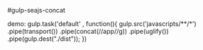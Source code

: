 #gulp-seajs-concat

demo:
    gulp.task('default' , function(){
        gulp.src('javascripts/**/*')
            .pipe(transport())
            .pipe(concat(/\/app\//g))
            .pipe(uglify())
            .pipe(gulp.dest("./dist"));
    })
